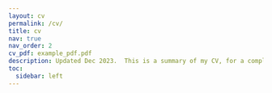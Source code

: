 ```yaml
---
layout: cv
permalink: /cv/
title: cv
nav: true
nav_order: 2
cv_pdf: example_pdf.pdf
description: Updated Dec 2023.  This is a summary of my CV, for a complete version please download the PDF version linked above.
toc:
  sidebar: left
---
```

